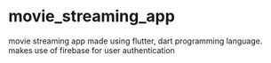 # movie_streaming_app

movie streaming app made using flutter, dart programming language.
makes use of firebase for user authentication
